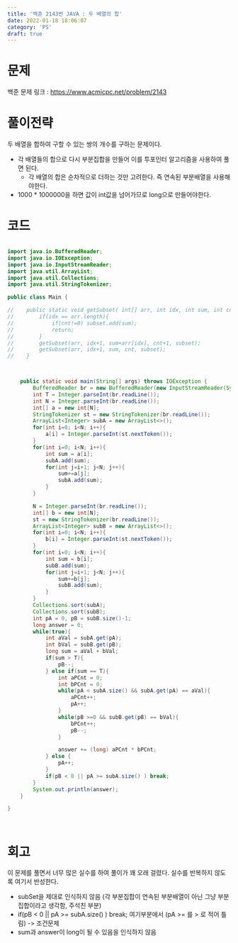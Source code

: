 ```yaml
---
title: '백준 2143번 JAVA : 두 배열의 합'
date: 2022-01-18 18:06:07
category: 'PS'
draft: true
---
```


# 문제

백준 문제 링크 : https://www.acmicpc.net/problem/2143

# 풀이전략

두 배열을 합하여 구할 수 있는 쌍의 개수를 구하는 문제이다.

- 각 배열들의 합으로 다시 부분집합을 만들어 이를 투포인터 알고리즘을 사용하여 풀면 된다.
  - 각 배열의 합은 순차적으로 더하는 것만 고려한다. 즉 연속된 부분배열을 사용해야한다.
- 1000 \* 1000000을 하면 값이 int값을 넘어가므로 long으로 만들어야한다.

# 코드

```java

import java.io.BufferedReader;
import java.io.IOException;
import java.io.InputStreamReader;
import java.util.ArrayList;
import java.util.Collections;
import java.util.StringTokenizer;

public class Main {

//    public static void getSubset( int[] arr, int idx, int sum, int cnt,ArrayList<Integer> subset){
//        if(idx == arr.length){
//            if(cnt!=0) subset.add(sum);
//            return;
//        }
//        getSubset(arr, idx+1, sum+arr[idx], cnt+1, subset);
//        getSubset(arr, idx+1, sum, cnt, subset);
//    }



    public static void main(String[] args) throws IOException {
        BufferedReader br = new BufferedReader(new InputStreamReader(System.in));
        int T = Integer.parseInt(br.readLine());
        int N = Integer.parseInt(br.readLine());
        int[] a = new int[N];
        StringTokenizer st = new StringTokenizer(br.readLine());
        ArrayList<Integer> subA = new ArrayList<>();
        for(int i=0; i<N; i++){
            a[i] = Integer.parseInt(st.nextToken());
        }
        for(int i=0; i<N; i++){
            int sum = a[i];
            subA.add(sum);
            for(int j=i+1; j<N; j++){
                sum+=a[j];
                subA.add(sum);
            }
        }

        N = Integer.parseInt(br.readLine());
        int[] b = new int[N];
        st = new StringTokenizer(br.readLine());
        ArrayList<Integer> subB = new ArrayList<>();
        for(int i=0; i<N; i++){
            b[i] = Integer.parseInt(st.nextToken());
        }
        for(int i=0; i<N; i++){
            int sum = b[i];
            subB.add(sum);
            for(int j=i+1; j<N; j++){
                sum+=b[j];
                subB.add(sum);
            }
        }
        Collections.sort(subA);
        Collections.sort(subB);
        int pA = 0, pB = subB.size()-1;
        long answer = 0;
        while(true){
            int aVal = subA.get(pA);
            int bVal = subB.get(pB);
            long sum = aVal + bVal;
            if(sum > T){
                pB--;
            } else if(sum == T){
                int aPCnt = 0;
                int bPCnt = 0;
                while(pA < subA.size() && subA.get(pA) == aVal){
                    aPCnt++;
                    pA++;
                }
                while(pB >=0 && subB.get(pB) == bVal){
                    bPCnt++;
                    pB--;
                }

                answer += (long) aPCnt * bPCnt;
            } else {
                pA++;
            }
            if(pB < 0 || pA >= subA.size() ) break;
        }
        System.out.println(answer);
    }

}




```

# 회고

이 문제를 풀면서 너무 많은 실수를 하여 풀이가 꽤 오래 걸렸다. 실수를 반복하지 않도록 여기서 반성한다.

- subSet을 제대로 인식하지 않음 (각 부분집합이 연속된 부분배열이 아닌 그냥 부분집합이라고 생각함, 주석친 부분)
- if(pB < 0 || pA >= subA.size() ) break; 여기부분에서 (pA >= 를 > 로 적어 틀림) -> 조건문제
- sum과 answer이 long이 될 수 있음을 인식하지 않음
